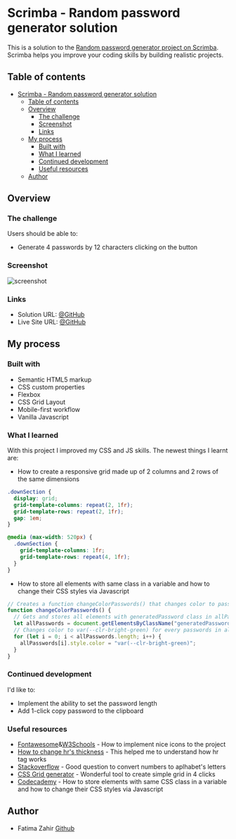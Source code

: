 # Scrimba - Random password generator solution

This is a solution to the [Random password generator project on Scrimba](https://scrimba.com/learn/learnjavascript/). Scrimba helps you improve your coding skills by building realistic projects.

## Table of contents

- [Scrimba - Random password generator solution](#scrimba---random-password-generator-solution)
  - [Table of contents](#table-of-contents)
  - [Overview](#overview)
    - [The challenge](#the-challenge)
    - [Screenshot](#screenshot)
    - [Links](#links)
  - [My process](#my-process)
    - [Built with](#built-with)
    - [What I learned](#what-i-learned)
    - [Continued development](#continued-development)
    - [Useful resources](#useful-resources)
  - [Author](#author)

## Overview

### The challenge

Users should be able to:

- Generate 4 passwords by 12 characters clicking on the button

### Screenshot

![screenshot](./screenshots/screenshot.png)

### Links

- Solution URL: [@GitHub](https://github.com/xdelmo/random-password-generator)
- Live Site URL: [@GitHub](https://htmlpreview.github.io/?https://github.com/xdelmo/random-password-generator/blob/master/index.html)

## My process

### Built with

- Semantic HTML5 markup
- CSS custom properties
- Flexbox
- CSS Grid Layout
- Mobile-first workflow
- Vanilla Javascript

### What I learned

With this project I improved my CSS and JS skills. The newest things I learnt are:

- How to create a responsive grid made up of 2 columns and 2 rows of the same dimensions

```css
.downSection {
  display: grid;
  grid-template-columns: repeat(2, 1fr);
  grid-template-rows: repeat(2, 1fr);
  gap: 1em;
}

@media (max-width: 520px) {
  .downSection {
    grid-template-columns: 1fr;
    grid-template-rows: repeat(4, 1fr);
  }
}
```

- How to store all elements with same class in a variable and how to change their CSS styles via Javascript

```js
// Creates a function changeColorPasswords() that changes color to passwords
function changeColorPasswords() {
  // Gets and stores all elements with generatedPassword class in allPassword variable
  let allPasswords = document.getElementsByClassName("generatedPassword");
  // Changes color to var(--clr-bright-green) for every passwords in allPasswords
  for (let i = 0; i < allPasswords.length; i++) {
    allPasswords[i].style.color = "var(--clr-bright-green)";
  }
}
```

### Continued development

I'd like to:

- Implement the ability to set the password length
- Add 1-click copy password to the clipboard

### Useful resources

- [Fontawesome](https://fontawesome.com/v4/)&[W3Schools](https://www.w3schools.com/icons/tryit.asp?filename=tryicons_fa-flash) - How to implement nice icons to the project
- [How to change hr's thickness](https://stackoverflow.com/questions/4151743/how-can-i-change-the-thickness-of-my-hr-tag) - This helped me to understand how hr tag works
- [Stackoverflow](https://stackoverflow.com/questions/44573859/a-loop-to-create-the-alphabet-using-javascrip) - Good question to convert numbers to aplhabet's letters
- [CSS Grid generator](https://cssgrid-generator.netlify.app/) - Wonderful tool to create simple grid in 4 clicks
- [Codecademy](https://discuss.codecademy.com/t/changing-background-color-with-class/385183) - How to store elements with same CSS class in a variable and how to change their CSS styles via Javascript

## Author

- Fatima Zahir [Github](https://github.com/Fatima-hub333)